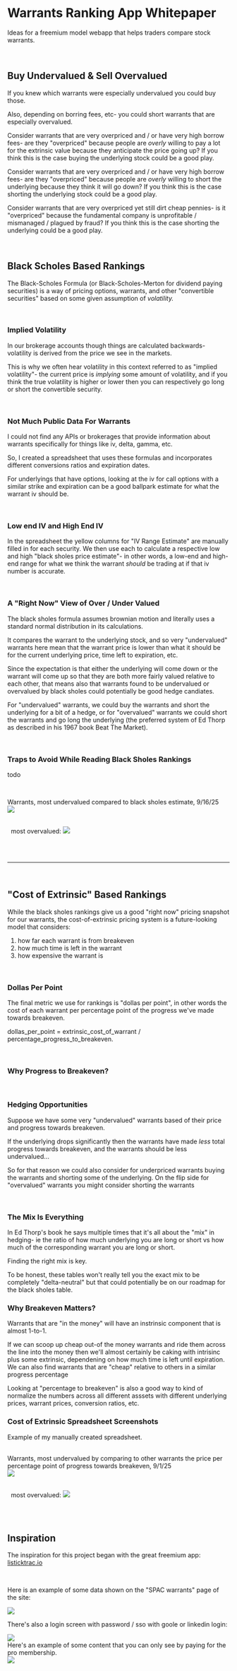 # Warrants Ranking App Whitepaper
Ideas for a freemium model webapp that helps traders compare stock warrants.

<br/>

## Buy Undervalued & Sell Overvalued

If you knew which warrants were especially undervalued you could buy those.

Also, depending on borring fees, etc- you could short warrants that are especially overvalued.

Consider warrants that are very overpriced and / or have very high borrow fees- are they "overpriced" because people are _overly_ willing to pay a lot for the extrinsic value because they anticipate the price going up? If you think this is the case buying the underlying stock could be a good play. 

Consider warrants that are very overpriced and / or have very high borrow fees- are they "overpriced" because people are _overly_ willing to short the underlying because they think it will go down? If you think this is the case shorting the underlying stock could be a good play. 

Consider warrants that are very overpriced yet still dirt cheap pennies- is it "overpriced" because the fundamental company is unprofitable / mismanaged / plagued by fraud? If you think this is the case shorting the underlying could be a good play. 

<br/>

## Black Scholes Based Rankings

The Black-Scholes Formula (or Black-Scholes-Merton for dividend paying securities) is a way of pricing options, warrants, and other "convertible securities" based on some given assumption of _volatility._

<br/>

### Implied Volatility

In our brokerage accounts though things are calculated backwards- volatility is derived from the price we see in the markets.

This is why we often hear volatility in this context referred to as "implied volatility"- the current price is _implying_ some amount of volatility, and if you think the true volatility is higher or lower then you can respectively go long or short the convertible security.

<br/>

### Not Much Public Data For Warrants

I could not find any APIs or brokerages that provide information about warrants specifically for things like iv, delta, gamma, etc.

So, I created a spreadsheet that uses these formulas and incorporates different conversions ratios and expiration dates.

For underlyings that have options, looking at the iv for call options with a similar strike and expiration can be a good ballpark estimate for what the warrant iv should be.

<br/>

### Low end IV and High End IV
In the spreadsheet the yellow columns for "IV Range Estimate" are manually filled in for each security. We then use each to calculate a respective low and high "black sholes price estimate"- in other words, a low-end and high-end range for what we think the warrant _should_ be trading at if that iv number is accurate. 

<br/>

### A "Right Now" View of Over / Under Valued
The black sholes formula assumes brownian motion and literally uses a standard normal distribution in its calculations.

It compares the warrant to the underlying stock, and so very "undervalued" warrants here mean that the warrant price is lower than what it should be for the current underlying price, time left to expiration, etc.

Since the expectation is that either the underlying will come down or the warrant will come up so that they are both more fairly valued relative to each other, that means also that warrants found to be undervalued or overvalued by black sholes could potentially be good hedge candiates.

For "undervalued" warrants, we could buy the warrants and short the underlying for a bit of a hedge, or for "overvalued" warrants we could short the warrants and go long the underlying (the preferred system of Ed Thorp as described in his 1967 book Beat The Market).

<br/>

### Traps to Avoid While Reading Black Sholes Rankings

todo

<br/>

Warrants, most undervalued compared to black sholes estimate, 9/16/25  
<img src="black-sholes-most-undervalued-warrants-9-16-25.png" />
<!-- <img src="cost-of-extrinsic-most-undervalued-9-16-25.png" /> -->

<br/> 
most overvalued:
<img src="black-sholes-most-overvalued-warrants-9-16-25.png" />

<br/> 

<hr/>

<br/>

## "Cost of Extrinsic" Based Rankings

While the black sholes rankings give us a good "right now" pricing snapshot for our warrants, the cost-of-extrinsic pricing system is a future-looking model that considers:

1) how far each warrant is from breakeven
2) how much time is left in the warrant
3) how expensive the warrant is


<br/>

### Dollas Per Point
The final metric we use for rankings is "dollas per point", in other words the cost of each warrant per percentage point of the progress we've made towards breakeven.

dollas_per_point = extrinsic_cost_of_warrant / percentage_progress_to_breakeven.

<br/>

### Why Progress to Breakeven?


<br/>

### Hedging Opportunities
Suppose we have some very "undervalued" warrants based of their price and progress towards breakeven.

If the underlying drops significantly then the warrants have made _less_ total progress towards breakeven, and the warrants should be less undervalued...

So for that reason we could also consider for underpriced warrants buying the warrants and shorting some of the underlying. On the flip side for "overvalued" warrants you might consider shorting the warrants


<br/>

### The Mix Is Everything
In Ed Thorp's book he says multiple times that it's all about the "mix" in hedging- ie the ratio of how much underlying you are long or short vs how much of the corresponding warrant you are long or short.

Finding the right mix is key.

To be honest, these tables won't really tell you the exact mix to be completely "delta-neutral" but that could potentially be on our roadmap for the black sholes table.


### Why Breakeven Matters?
Warrants that are "in the money" will have an instrinsic component that is almost 1-to-1.

If we can scoop up cheap out-of the money warrants and ride them across the line into the money then we'll almost certainly be caking with intrisinc plus some extrinsic, dependening on how much time is left until expiration. We can also find warrants that are "cheap" relative to others in a similar progress percentage  

Looking at "percentage to breakeven" is also a good way to kind of normalize the numbers across all different asssets with different underlying prices, warrant prices, conversion ratios, etc.


### Cost of Extrinsic Spreadsheet Screenshots 

Example of my manually created spreadsheet.
<br/>
<br/>

Warrants, most undervalued by comparing to other warrants the price per percentage point of progress towards breakeven, 9/1/25  
<img src="black-sholes-most-undervalued-warrants-9-16-25.png" />

<br/> 
most overvalued:
<img src="black-sholes-most-overvalued-warrants-9-16-25.png" />

<br/> 

<!-- ## Reasoning And Calculations Behind Black Sholes Rankings
todo
<br/>
<br/> -->

## Inspiration

The inspiration for this project began with the great freemium app: [listicktrac.io](listicktrac.io) 

<br/>

Here is an example of some data shown on the "SPAC warrants" page of the site:

<img src="listingtrack-warrants-example.png" />

<br/>

There's also a login screen with password / sso with goole or linkedin login:

<img src="listingtrack-login-example.png" />

<br/>
Here's an example of some content that you can only see by paying for the pro membership.
<br/>
<img src="listingtrack-pro-content-example.png" />

<br/>